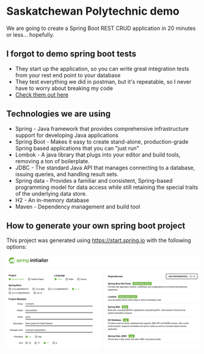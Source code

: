 # Saskatchewan Polytechnic demo

We are going to create a Spring Boot REST CRUD application in 20 minutes or less... hopefully.

## I forgot to demo spring boot tests
* They start up the application, so you can write great integration tests from your rest end point to your database
* They test everything we did in postman, but it's repeatable, so I never have to worry about breaking my code
* [Check them out here](src/test/java/ca/devpro/saskpolytech/StudentsControllerTest.java)

## Technologies we are using
* Spring - Java framework that provides comprehensive infrastructure support for developing Java applications
* Spring Boot - Makes it easy to create stand-alone, production-grade Spring based applications that you can "just run"
* Lombok - A java library that plugs into your editor and build tools, removing a ton of boilerplate.
* JDBC - The standard Java API that manages connecting to a database, issuing queries, and handling result sets.
* Spring data - Provides a familiar and consistent, Spring-based programming model for data access while still retaining the special traits of the underlying data store.
* H2 - An in-memory database
* Maven - Dependency management and build tool

## How to generate your own spring boot project
This project was generated using https://start.spring.io with the following options:

![sprint starter configuration](docs/spring-initializr.png)


